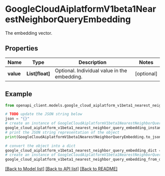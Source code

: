 # GoogleCloudAiplatformV1beta1NearestNeighborQueryEmbedding

The embedding vector.

## Properties

Name | Type | Description | Notes
------------ | ------------- | ------------- | -------------
**value** | **List[float]** | Optional. Individual value in the embedding. | [optional] 

## Example

```python
from openapi_client.models.google_cloud_aiplatform_v1beta1_nearest_neighbor_query_embedding import GoogleCloudAiplatformV1beta1NearestNeighborQueryEmbedding

# TODO update the JSON string below
json = "{}"
# create an instance of GoogleCloudAiplatformV1beta1NearestNeighborQueryEmbedding from a JSON string
google_cloud_aiplatform_v1beta1_nearest_neighbor_query_embedding_instance = GoogleCloudAiplatformV1beta1NearestNeighborQueryEmbedding.from_json(json)
# print the JSON string representation of the object
print(GoogleCloudAiplatformV1beta1NearestNeighborQueryEmbedding.to_json())

# convert the object into a dict
google_cloud_aiplatform_v1beta1_nearest_neighbor_query_embedding_dict = google_cloud_aiplatform_v1beta1_nearest_neighbor_query_embedding_instance.to_dict()
# create an instance of GoogleCloudAiplatformV1beta1NearestNeighborQueryEmbedding from a dict
google_cloud_aiplatform_v1beta1_nearest_neighbor_query_embedding_from_dict = GoogleCloudAiplatformV1beta1NearestNeighborQueryEmbedding.from_dict(google_cloud_aiplatform_v1beta1_nearest_neighbor_query_embedding_dict)
```
[[Back to Model list]](../README.md#documentation-for-models) [[Back to API list]](../README.md#documentation-for-api-endpoints) [[Back to README]](../README.md)


